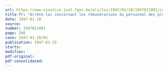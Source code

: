 ```yaml
---
url: https://www.ejustice.just.fgov.be/eli/loi/1947/01/10/1947011001/justel
title-fr: "Arrêté-loi concernant les rémunérations du personnel des provinces, des communes, des administrations publiques subordonnées aux provinces et aux communes et des associations de communes"
date: 1947-01-10
source:
number: 1947011001
page: 360
case: 1947-01-10/01
publication: 1947-01-15
starts:
modifies:
pdf-original:
pdf-consolidated:
---
```


